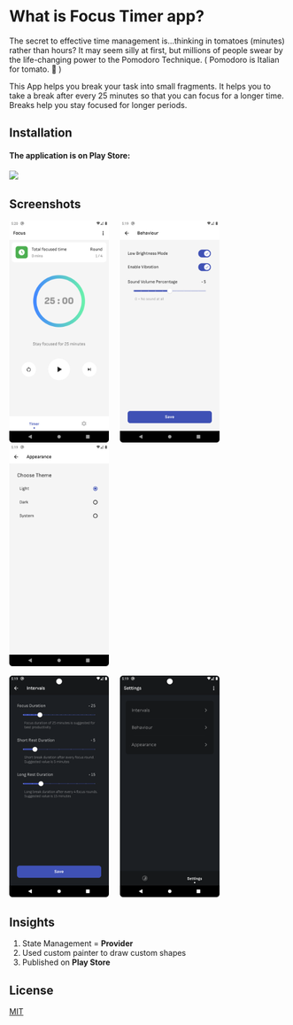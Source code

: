 
# What is Focus Timer app?

The secret to effective time management is...thinking in tomatoes (minutes) rather than hours? It may seem silly at first, but millions of people swear by the life-changing power to the Pomodoro Technique. ( Pomodoro is Italian for tomato. 🍅 )

This App helps you break your task into small fragments. It helps you to take a break after every 25 minutes so that you can focus for a longer time. Breaks help you stay focused for longer periods.

## Installation


#### The application is on Play Store:

<a href="https://play.google.com/store/apps/details?id=com.mmstq.pomo.pomodoro">
  <img src="https://play.google.com/intl/en_us/badges/static/images/badges/en_badge_web_generic.png" width="180"/>
  <a/>


## Screenshots


<p align="left">
  <img src="screenshots/ss5.png" width="180"> &nbsp;&nbsp;&nbsp; <img src="screenshots/ss4.png" width="180"> &nbsp;&nbsp;&nbsp; <img src="screenshots/ss3.png" width="180">
</p>

<p align="left">
  <img src="screenshots/ss2.png" width="180"> &nbsp;&nbsp;&nbsp; <img src="screenshots/ss1.png" width="180">
</p>

## Insights
1. State Management = **Provider**
2. Used custom painter to draw custom shapes
3. Published on **Play Store**


## License

[MIT](https://choosealicense.com/licenses/mit/)

